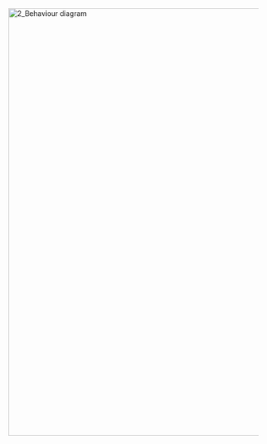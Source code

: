 <img width="860" alt="2_Behaviour diagram" src="https://user-images.githubusercontent.com/102659076/164583415-58e78e0d-2fad-4ccd-b640-afdd8dcdf94a.png">
